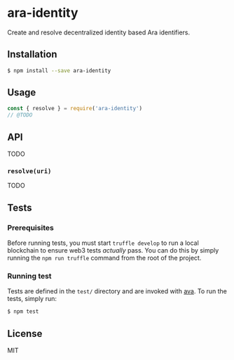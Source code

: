 ara-identity
============

Create and resolve decentralized identity based Ara identifiers.

## Installation

```sh
$ npm install --save ara-identity
```

## Usage

```js
const { resolve } = require('ara-identity')
// @TODO
```

## API

TODO

### `resolve(uri)`

TODO

## Tests

### Prerequisites

Before running tests, you must start `truffle develop` to run a local
blockchain to ensure web3 tests _actually_ pass. You can do this by
simply running the `npm run truffle` command from the root of the
project.

### Running test

Tests are defined in the `test/` directory and are invoked with
[ava](https://github.com/avajs/ava). To run the tests, simply run:

```sh
$ npm test
```

## License

MIT
